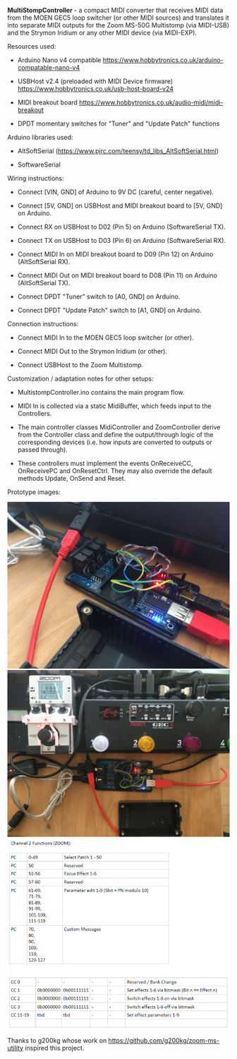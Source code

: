 **MultiStompController** - a compact MIDI converter that receives MIDI data from the MOEN GEC5 loop switcher (or other MIDI sources) and translates it into separate MIDI outputs for the Zoom MS-50G Multistomp (via MIDI-USB) and the Strymon Iridium or any other MIDI device (via MIDI-EXP).



Resources used:

- Arduino Nano v4 compatible
    https://www.hobbytronics.co.uk/arduino-compatable-nano-v4


- USBHost v2.4 (preloaded with MIDI Device firmware)
    https://www.hobbytronics.co.uk/usb-host-board-v24


- MIDI breakout board
    https://www.hobbytronics.co.uk/audio-midi/midi-breakout


- DPDT momentary switches for "Tuner" and "Update Patch" functions


Arduino libraries used:
- AltSoftSerial (https://www.pjrc.com/teensy/td_libs_AltSoftSerial.html)

- SoftwareSerial



Wiring instructions:

- Connect [VIN, GND] of Arduino to 9V DC (careful, center negative).

- Connect [5V, GND] on USBHost and MIDI breakout board to [5V, GND] on Arduino.

- Connect RX on USBHost to D02 (Pin 5) on Arduino (SoftwareSerial TX).

- Connect TX on USBHost to D03 (Pin 6) on Arduino (SoftwareSerial RX).

- Connect MIDI In on MIDI breakout board to D09 (Pin 12) on Arduino (AltSoftSerial RX).

- Connect MIDI Out on MIDI breakout board to D08 (Pin 11) on Arduino (AltSoftSerial TX).

- Connect DPDT "Tuner" switch to [A0, GND] on Arduino.

- Connect DPDT "Update Patch" switch to [A1, GND] on Arduino.




Connection instructions:

- Connect MIDI In to the MOEN GEC5 loop switcher (or other).

- Connect MIDI Out to the Strymon Iridium (or other).

- Connect USBHost to the Zoom Multistomp.






Customization / adaptation notes for other setups:

- MultistompController.ino contains the main program flow.

- MIDI In is collected via a static MidiBuffer, which feeds input to the Controllers.

- The main controller classes MidiController and ZoomController derive from the Controller class and define the output/through logic of the corresponding devices (i.e. how inputs are converted to outputs or passed through).

- These controllers must implement the events OnReceiveCC, OnReceivePC and OnResetCtrl. They may also override the default methods Update, OnSend and Reset.



Prototype images:

![Overview 1](https://github.com/HamiltonGerlach/MultiStompController/blob/master/doc/images/Overview1.jpg)
![Overview 2](https://github.com/HamiltonGerlach/MultiStompController/blob/master/doc/images/Overview2.jpg)
![Functions](https://github.com/HamiltonGerlach/MultiStompController/blob/master/doc/images/Functions.png)


Thanks to g200kg whose work on https://github.com/g200kg/zoom-ms-utility inspired this project.
